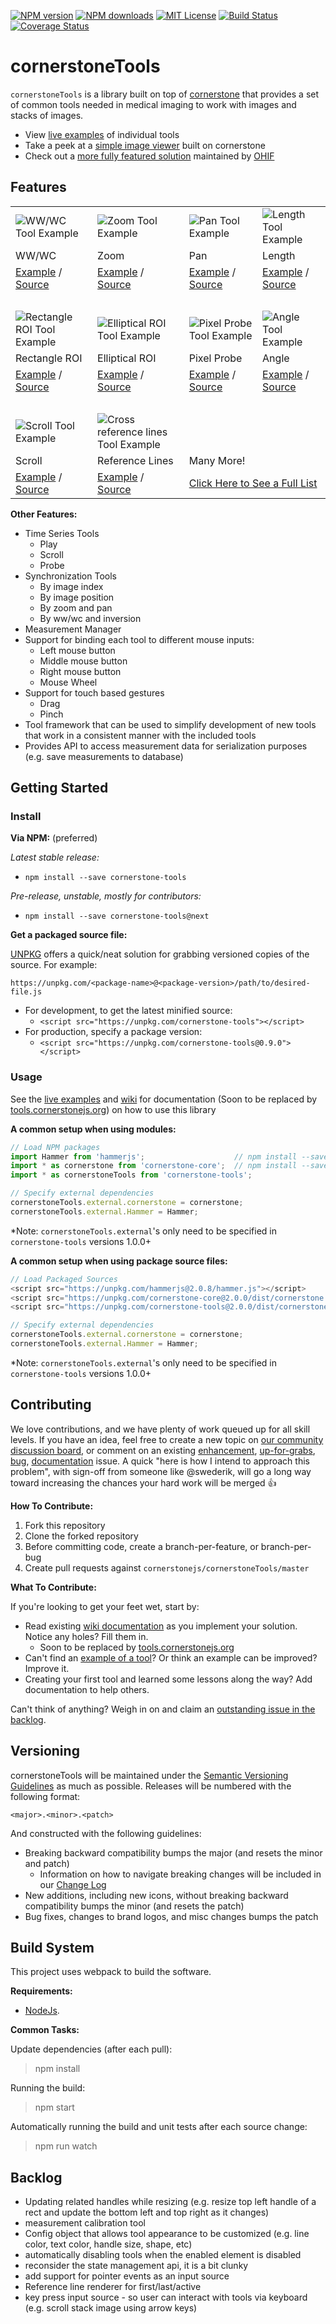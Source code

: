 [![NPM version][npm-version-image]][npm-url] [![NPM downloads][npm-downloads-image]][npm-url] [![MIT License][license-image]][license-url] [![Build Status][travis-image]][travis-url]
[![Coverage Status][coverage-image]][coverage-url]

cornerstoneTools
================

`cornerstoneTools` is a library built on top of [cornerstone](https://github.com/cornerstonejs/cornerstone) that provides
a set of common tools needed in medical imaging to work with images and stacks of images.

* View [live examples](https://rawgithub.com/cornerstonejs/cornerstoneTools/master/examples/index.html) of individual tools
* Take a peek at a [simple image viewer](http://chafey.github.io/cornerstoneDemo/) built on cornerstone
* Check out a [more fully featured solution](http://viewer.ohif.org/) maintained by [OHIF](http://ohif.org/)


Features
--------

<!-- 5 columns looks great on desktop, but 4 column table supports mobile better -->
<table>
  <!-- Image Row -->
  <tr>
    <td>
      <img alt="WW/WC Tool Example" src="https://github.com/dannyrb/cornerstoneTools/raw/b5f1595d5ecbb021efcdb6640efc5d49751e3a08/examples/00-tool-images/wwwc.gif" />
    </td>
    <td>
      <img alt="Zoom Tool Example" src="https://github.com/dannyrb/cornerstoneTools/raw/e0a85b1dfad09cae76f47dc7629e3eb03c70135c/examples/00-tool-images/zoom.gif" />
    </td>
    <td>
      <img alt="Pan Tool Example" src="https://github.com/dannyrb/cornerstoneTools/raw/e0a85b1dfad09cae76f47dc7629e3eb03c70135c/examples/00-tool-images/pan.gif" />
    </td>
    <td>
      <img alt="Length Tool Example" src="https://github.com/dannyrb/cornerstoneTools/raw/e0a85b1dfad09cae76f47dc7629e3eb03c70135c/examples/00-tool-images/length.gif" />
    </td>
  <tr>
  <!-- Name Row -->
  <tr>
    <td>WW/WC</td>
    <td>Zoom</td>
    <td>Pan</td>
    <td>Length</td>
  </tr>
  <!-- External Links Row -->
  <tr>
    <td>
      <a href="https://rawgit.com/cornerstonejs/cornerstoneTools/master/examples/allImageTools/index.html">Example</a> /
      <a href="https://github.com/dannyrb/cornerstoneTools/blob/074c012323786744e45415f82a21582f65689923/src/imageTools/wwwc.js">Source</a>
    </td>
    <td>
      <a href="https://rawgit.com/cornerstonejs/cornerstoneTools/master/examples/allImageTools/index.html">Example</a> /
      <a href="https://github.com/cornerstonejs/cornerstoneTools/blob/master/src/imageTools/zoom.js">Source</a>
    </td>
    <td>
      <a href="https://github.com/cornerstonejs/cornerstoneTools/blob/master/src/imageTools/zoom.js">Example</a> /
      <a href="https://github.com/cornerstonejs/cornerstoneTools/blob/master/src/imageTools/pan.js">Source</a>
    </td>
    <td>
      <a href="https://rawgit.com/cornerstonejs/cornerstoneTools/master/examples/allImageTools/index.html">Example</a> /
      <a href="https://github.com/cornerstonejs/cornerstoneTools/blob/master/src/imageTools/length.js">Source</a>
    </td>
  </tr>
  <!-- Buffer Row -->
  <tr>
    <td colspan="4">&nbsp;</td>
  </tr>
   <!-- Image Row -->
  <tr>
    <td>
      <img alt="Rectangle ROI Tool Example" src="https://github.com/dannyrb/cornerstoneTools/raw/e0a85b1dfad09cae76f47dc7629e3eb03c70135c/examples/00-tool-images/rectangle-roi.gif" />
    </td>
    <td>
      <img alt="Elliptical ROI Tool Example" src="https://raw.githubusercontent.com/dannyrb/cornerstoneTools/3dc0bfc543b6b9a383d8724ce98859b568b9827e/examples/00-tool-images/elliptical-roi.gif" />
    </td>
    <td>
      <img alt="Pixel Probe Tool Example" src="https://raw.githubusercontent.com/dannyrb/cornerstoneTools/3dc0bfc543b6b9a383d8724ce98859b568b9827e/examples/00-tool-images/probe.gif" />
    </td>
    <td>
      <img alt="Angle Tool Example" src="https://raw.githubusercontent.com/dannyrb/cornerstoneTools/3dc0bfc543b6b9a383d8724ce98859b568b9827e/examples/00-tool-images/angle.gif" />
    </td>
  <tr>
  <!-- Name Row -->
  <tr>
    <td>Rectangle ROI</td>
    <td>Elliptical ROI</td>
    <td>Pixel Probe</td>
    <td>Angle</td>
  </tr>
  <!-- External Links Row -->
  <tr>
    <td>
      <a href="https://rawgit.com/cornerstonejs/cornerstoneTools/master/examples/allImageTools/index.html">Example</a> /
      <a href="https://github.com/cornerstonejs/cornerstoneTools/blob/master/src/imageTools/rectangleRoi.js">Source</a>
    </td>
    <td>
      <a href="https://rawgit.com/cornerstonejs/cornerstoneTools/master/examples/allImageTools/index.html">Example</a> /
      <a href="https://github.com/cornerstonejs/cornerstoneTools/blob/master/src/imageTools/ellipticalRoi.js">Source</a>
    </td>
    <td>
      <a href="https://rawgit.com/cornerstonejs/cornerstoneTools/master/examples/allImageTools/index.html">Example</a> /
      <a href="https://github.com/cornerstonejs/cornerstoneTools/blob/master/src/imageTools/probe.js">Source</a>
    </td>
    <td>
      <a href="https://rawgit.com/cornerstonejs/cornerstoneTools/master/examples/allImageTools/index.html">Example</a> /
      <a href="https://github.com/cornerstonejs/cornerstoneTools/blob/master/src/imageTools/angleTool.js">Source</a>
    </td>
  </tr>
  <!-- Buffer Row -->
  <tr>
    <td colspan="4">&nbsp;</td>
  </tr>
  <!-- Image Row -->
  <tr>
    <td>
      <img alt="Scroll Tool Example" src="https://raw.githubusercontent.com/dannyrb/cornerstoneTools/3dc0bfc543b6b9a383d8724ce98859b568b9827e/examples/00-tool-images/stack-scroll.gif" />
    </td>
    <td>
      <img alt="Cross reference lines Tool Example" src="https://raw.githubusercontent.com/dannyrb/cornerstoneTools/3dc0bfc543b6b9a383d8724ce98859b568b9827e/examples/00-tool-images/reference-lines.gif" />
    </td>
    <td colspan="2"><!-- Empty Column --></td>
  <tr>
  <!-- Name Row -->
  <tr>
    <td>Scroll</td>
    <td>Reference Lines</td>
    <td colspan="2">Many More!</td>
  </tr>
  <!-- External Links Row -->
  <tr>
    <td>
      <a href="https://rawgit.com/cornerstonejs/cornerstoneTools/master/examples/stackScroll/index.html">Example</a> /
      <a href="https://github.com/cornerstonejs/cornerstoneTools/blob/master/src/stackTools/stackScroll.js">Source</a>
    </td>
    <td>
      <a href="https://rawgit.com/cornerstonejs/cornerstoneTools/master/examples/referenceLineTool/index.html">Example</a> /
      <a href="https://github.com/cornerstonejs/cornerstoneTools/blob/master/src/referenceLines/referenceLinesTool.js">Source</a>
    </td>
    <td colspan="2"><a href="https://rawgit.com/cornerstonejs/cornerstoneTools/master/examples/index.html">Click Here to See a Full List</a></td>
  </tr>
</table>


**Other Features:**

* Time Series Tools
  * Play
  * Scroll
  * Probe
* Synchronization Tools
  * By image index
  * By image position
  * By zoom and pan
  * By ww/wc and inversion
* Measurement Manager
* Support for binding each tool to different mouse inputs:
  * Left mouse button
  * Middle mouse button
  * Right mouse button
  * Mouse Wheel
* Support for touch based gestures
  * Drag
  * Pinch
* Tool framework that can be used to simplify development of new tools that work in a consistent manner with the included
  tools
* Provides API to access measurement data for serialization purposes (e.g. save measurements to database)


Getting Started
---------------

### Install

**Via NPM:** (preferred)

_Latest stable release:_
- `npm install --save cornerstone-tools`

_Pre-release, unstable, mostly for contributors:_
- `npm install --save cornerstone-tools@next`

**Get a packaged source file:**

[UNPKG](https://unpkg.com/#/) offers a quick/neat solution for grabbing versioned copies of the source. For example:

`https://unpkg.com/<package-name>@<package-version>/path/to/desired-file.js`


* For development, to get the latest minified source:
    * `<script src="https://unpkg.com/cornerstone-tools"></script>`
* For production, specify a package version:
    * `<script src="https://unpkg.com/cornerstone-tools@0.9.0"></script>`


### Usage

See the [live examples](https://rawgithub.com/cornerstonejs/cornerstoneTools/master/examples/index.html) and [wiki](https://github.com/cornerstonejs/cornerstoneTools/wiki) for documentation (Soon to be replaced by [tools.cornerstonejs.org](http://tools.cornerstonejs.org/)) on how to use this library


**A common setup when using modules:**

````javascript
// Load NPM packages
import Hammer from 'hammerjs';                    // npm install --save hammerjs
import * as cornerstone from 'cornerstone-core';  // npm install --save cornerstone-core
import * as cornerstoneTools from 'cornerstone-tools';

// Specify external dependencies
cornerstoneTools.external.cornerstone = cornerstone;
cornerstoneTools.external.Hammer = Hammer;
````

*Note: `cornerstoneTools.external`'s only need to be specified in `cornerstone-tools` versions 1.0.0+


**A common setup when using package source files:**

````javascript
// Load Packaged Sources
<script src="https://unpkg.com/hammerjs@2.0.8/hammer.js"></script>
<script src="https://unpkg.com/cornerstone-core@2.0.0/dist/cornerstone.min.js"></script>
<script src="https://unpkg.com/cornerstone-tools@2.0.0/dist/cornerstoneTools.min.js"></script>

// Specify external dependencies
cornerstoneTools.external.cornerstone = cornerstone;
cornerstoneTools.external.Hammer = Hammer;
````

*Note: `cornerstoneTools.external`'s only need to be specified in `cornerstone-tools` versions 1.0.0+


Contributing
------------

We love contributions, and we have plenty of work queued up for all skill levels. If you have an idea, feel free to create a new topic on [our community discussion board](https://groups.google.com/forum/#!forum/cornerstone-platform), or comment on an existing [enhancement](https://github.com/cornerstonejs/cornerstoneTools/issues?q=is%3Aissue+is%3Aopen+label%3Aenhancement), [up-for-grabs](https://github.com/cornerstonejs/cornerstoneTools/issues?q=is%3Aissue+is%3Aopen+label%3A%22up+for+grabs%22), [bug](https://github.com/cornerstonejs/cornerstoneTools/issues?q=is%3Aissue+is%3Aopen+label%3Abug), [documentation](https://github.com/cornerstonejs/cornerstoneTools/labels/documentation) issue. A quick "here is how I intend to approach this problem", with sign-off from someone like @swederik, will go a long way toward increasing the chances your hard work will be merged :+1:

**How To Contribute:**

1. Fork this repository
2. Clone the forked repository
3. Before committing code, create a branch-per-feature, or branch-per-bug
4. Create pull requests against `cornerstonejs/cornerstoneTools/master`

**What To Contribute:**

If you're looking to get your feet wet, start by:

- Read existing [wiki documentation](https://github.com/cornerstonejs/cornerstoneTools/wiki) as you implement your solution. Notice any holes? Fill them in.
  - Soon to be replaced by [tools.cornerstonejs.org](http://tools.cornerstonejs.org/)
- Can't find an [example of a tool](https://rawgit.com/cornerstonejs/cornerstoneTools/master/examples/index.html)? Or think an example can be improved? Improve it.
- Creating your first tool and learned some lessons along the way? Add documentation to help others.

Can't think of anything? Weigh in on and claim an [outstanding issue in the backlog](https://github.com/cornerstonejs/cornerstoneTools/issues).


Versioning
----------

cornerstoneTools will be maintained under the [Semantic Versioning Guidelines](http://semver.org) as much as possible. Releases will be numbered with the following format:

`<major>.<minor>.<patch>`

And constructed with the following guidelines:

* Breaking backward compatibility bumps the major (and resets the minor and patch)
  - Information on how to navigate breaking changes will be included in our [Change Log](https://github.com/cornerstonejs/cornerstoneTools/blob/master/changelog.md)
* New additions, including new icons, without breaking backward compatibility bumps the minor (and resets the patch)
* Bug fixes, changes to brand logos, and misc changes bumps the patch


Build System
------------

This project uses webpack to build the software.

**Requirements:**

* [NodeJs](http://nodejs.org).

**Common Tasks:**


Update dependencies (after each pull):
> npm install

Running the build:
> npm start

Automatically running the build and unit tests after each source change:
> npm run watch

Backlog
------------

* Updating related handles while resizing (e.g. resize top left handle of a rect and update the bottom left and top right as it changes)
* measurement calibration tool
* Config object that allows tool appearance to be customized (e.g. line color, text color, handle size, shape, etc)
* automatically disabling tools when the enabled element is disabled
* reconsider the state management api, it is a bit clunky
* add support for pointer events as an input source
* Reference line renderer for first/last/active
* key press input source - so user can interact with tools via keyboard (e.g. scroll stack image using arrow keys)


[license-image]: http://img.shields.io/badge/license-MIT-blue.svg?style=flat
[license-url]: LICENSE

[npm-url]: https://npmjs.org/package/cornerstone-tools
[npm-version-image]: http://img.shields.io/npm/v/cornerstone-tools.svg?style=flat
[npm-downloads-image]: http://img.shields.io/npm/dm/cornerstone-tools.svg?style=flat

[travis-url]: http://travis-ci.org/cornerstonejs/cornerstoneTools
[travis-image]: https://travis-ci.org/cornerstonejs/cornerstoneTools.svg?branch=master

[coverage-url]: https://coveralls.io/github/cornerstonejs/cornerstoneTools?branch=master
[coverage-image]: https://coveralls.io/repos/github/cornerstonejs/cornerstoneTools/badge.svg?branch=master
